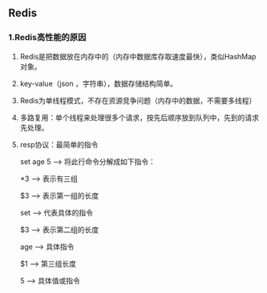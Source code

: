 ## Redis

### 1.Redis高性能的原因

1. Redis是把数据放在内存中的（内存中数据库存取速度最快），类似HashMap对象。

2. key-value（json ，字符串），数据存储结构简单。

3. Redis为单线程模式，不存在资源竞争问题（内存中的数据，不需要多线程）

4. 多路复用：单个线程来处理很多个请求，按先后顺序放到队列中，先到的请求先处理。

5. resp协议：最简单的指令

   set age 5 --> 将此行命令分解成如下指令：

   *3 --> 表示有三组

   $3 --> 表示第一组的长度

   set --> 代表具体的指令

   $3 --> 表示第二组的长度

   age --> 具体指令

   $1 --> 第三组长度

   5 --> 具体值或指令











